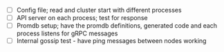 - [ ] Config file; read and cluster start with different processes
- [ ] API server on each process; test for response
- [ ] Promdb setup; have the promdb definitions, generated code and each process listens for gRPC messages
- [ ] Internal gossip test - have ping messages between nodes working

